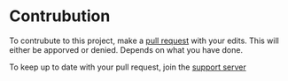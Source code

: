 # Contrubution

To contrubute to this project, make a [pull request](https://gyazo.com/9ad2d5c381df8cab303f705f06528f65) with your edits. This will either be apporved or denied. Depends on what you have done.

To keep up to date with your pull request, join the [support server](https://discord.gg/FEPNu3A)
